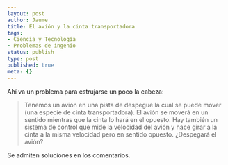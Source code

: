 ```yaml
---
layout: post
author: Jaume
title: El avión y la cinta transportadora
tags:
- Ciencia y Tecnología
- Problemas de ingenio
status: publish
type: post
published: true
meta: {}
---
```

Ahí va un problema para estrujarse un poco la cabeza:
<blockquote>Tenemos un avión en una pista de despegue la cual se puede mover (una especie de cinta transportadora). El avión se moverá en un sentido mientras que la cinta lo hará en el opuesto. Hay también un sistema de control que mide la velocidad del avión y hace girar a la cinta a la misma velocidad pero en sentido opuesto. ¿Despegará el avión?</blockquote>
Se admiten soluciones en los comentarios.
